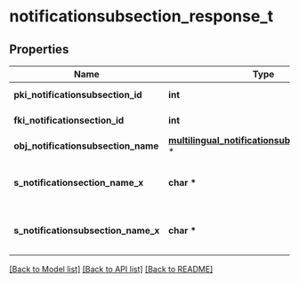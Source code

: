 # notificationsubsection_response_t

## Properties
Name | Type | Description | Notes
------------ | ------------- | ------------- | -------------
**pki_notificationsubsection_id** | **int** | The unique ID of the Notificationsubsection | 
**fki_notificationsection_id** | **int** | The unique ID of the Notificationsection | 
**obj_notificationsubsection_name** | [**multilingual_notificationsubsection_name_t**](multilingual_notificationsubsection_name.md) \* |  | [optional] 
**s_notificationsection_name_x** | **char \*** | The name of the Notificationsection in the language of the requester | [optional] 
**s_notificationsubsection_name_x** | **char \*** | The name of the Notificationsubsection in the language of the requester | 

[[Back to Model list]](../README.md#documentation-for-models) [[Back to API list]](../README.md#documentation-for-api-endpoints) [[Back to README]](../README.md)


